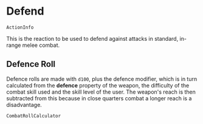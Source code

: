 # Defend

`ActionInfo`

This is the reaction to be used to defend against attacks in standard, in-range melee combat. 

## Defence Roll

Defence rolls are made with `d100`, plus the defence modifier, which is in turn calculated from the **defence** property of the weapon, the difficulty of the combat skill used and the skill level of the user. The weapon's reach is then subtracted from this because in close quarters combat a longer reach is a disadvantage.

`CombatRollCalculator`